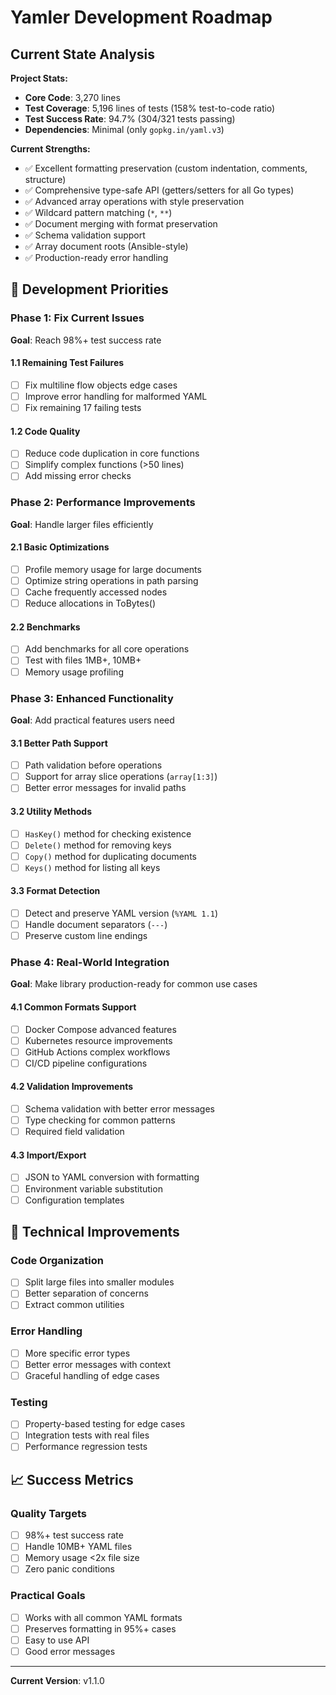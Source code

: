 # Yamler Development Roadmap

## Current State Analysis

**Project Stats:**
- **Core Code**: 3,270 lines
- **Test Coverage**: 5,196 lines of tests (158% test-to-code ratio)
- **Test Success Rate**: 94.7% (304/321 tests passing)
- **Dependencies**: Minimal (only `gopkg.in/yaml.v3`)

**Current Strengths:**
- ✅ Excellent formatting preservation (custom indentation, comments, structure)
- ✅ Comprehensive type-safe API (getters/setters for all Go types)
- ✅ Advanced array operations with style preservation
- ✅ Wildcard pattern matching (`*`, `**`)
- ✅ Document merging with format preservation
- ✅ Schema validation support
- ✅ Array document roots (Ansible-style)
- ✅ Production-ready error handling

## 🎯 Development Priorities

### Phase 1: Fix Current Issues
**Goal**: Reach 98%+ test success rate

#### 1.1 Remaining Test Failures
- [ ] Fix multiline flow objects edge cases
- [ ] Improve error handling for malformed YAML
- [ ] Fix remaining 17 failing tests

#### 1.2 Code Quality
- [ ] Reduce code duplication in core functions
- [ ] Simplify complex functions (>50 lines)
- [ ] Add missing error checks

### Phase 2: Performance Improvements
**Goal**: Handle larger files efficiently

#### 2.1 Basic Optimizations
- [ ] Profile memory usage for large documents
- [ ] Optimize string operations in path parsing
- [ ] Cache frequently accessed nodes
- [ ] Reduce allocations in ToBytes()

#### 2.2 Benchmarks
- [ ] Add benchmarks for all core operations
- [ ] Test with files 1MB+, 10MB+
- [ ] Memory usage profiling

### Phase 3: Enhanced Functionality
**Goal**: Add practical features users need

#### 3.1 Better Path Support
- [ ] Path validation before operations
- [ ] Support for array slice operations (`array[1:3]`)
- [ ] Better error messages for invalid paths

#### 3.2 Utility Methods
- [ ] `HasKey()` method for checking existence
- [ ] `Delete()` method for removing keys
- [ ] `Copy()` method for duplicating documents
- [ ] `Keys()` method for listing all keys

#### 3.3 Format Detection
- [ ] Detect and preserve YAML version (`%YAML 1.1`)
- [ ] Handle document separators (`---`)
- [ ] Preserve custom line endings

### Phase 4: Real-World Integration
**Goal**: Make library production-ready for common use cases

#### 4.1 Common Formats Support
- [ ] Docker Compose advanced features
- [ ] Kubernetes resource improvements
- [ ] GitHub Actions complex workflows
- [ ] CI/CD pipeline configurations

#### 4.2 Validation Improvements  
- [ ] Schema validation with better error messages
- [ ] Type checking for common patterns
- [ ] Required field validation

#### 4.3 Import/Export
- [ ] JSON to YAML conversion with formatting
- [ ] Environment variable substitution
- [ ] Configuration templates

## 🔧 Technical Improvements

### Code Organization
- [ ] Split large files into smaller modules
- [ ] Better separation of concerns
- [ ] Extract common utilities

### Error Handling
- [ ] More specific error types
- [ ] Better error messages with context
- [ ] Graceful handling of edge cases

### Testing
- [ ] Property-based testing for edge cases
- [ ] Integration tests with real files
- [ ] Performance regression tests

## 📈 Success Metrics

### Quality Targets
- [ ] 98%+ test success rate
- [ ] Handle 10MB+ YAML files
- [ ] Memory usage <2x file size
- [ ] Zero panic conditions

### Practical Goals
- [ ] Works with all common YAML formats
- [ ] Preserves formatting in 95%+ cases
- [ ] Easy to use API
- [ ] Good error messages

---

**Current Version**: v1.1.0 
